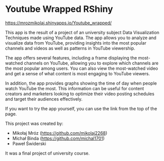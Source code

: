 # Youtube Wrapped RShiny
https://mrozmikolaj.shinyapps.io/Youtube_wrapped/
  
This app is the result of a project of an university subject Data Visualization Techniques made using YouTube data. The app allows you to analyze and visualize data from YouTube, providing insights into the most popular channels and videos as well as patterns in YouTube viewership.

The app offers several features, including a frame displaying the most-watched channels on YouTube, allowing you to explore which channels are the most popular among users. You can also view the most-watched video and get a sense of what content is most engaging to YouTube viewers.

In addition, the app provides graphs showing the time of day when people watch YouTube the most. This information can be useful for content creators and marketers looking to optimize their video posting schedules and target their audiences effectively.

If you want to try the app yourself, you can use the link from the top of the page.

This project was created by:

-   Mikołaj Mróz (https://github.com/mikolaj2268)
-   Michał Binda (https://github.com/michal1701)
-   Paweł Świderski

It was a final project of university course.



